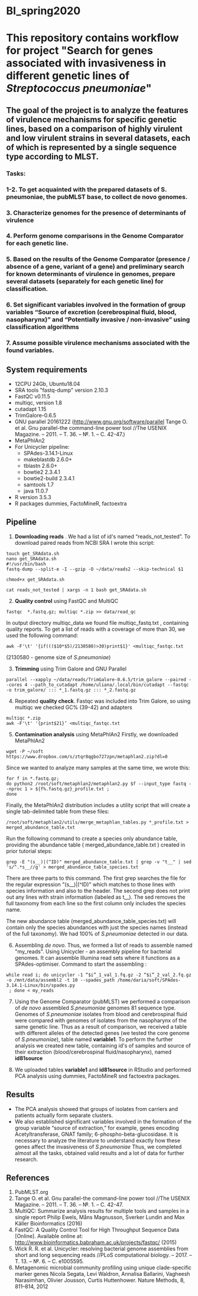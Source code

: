 # BI_spring2020
# This repository contains workflow for project "Search for genes associated with invasiveness in different genetic lines of *Streptococcus pneumoniae*"
## The goal of the project is to analyze the features of virulence mechanisms for specific genetic lines, based on a comparison of highly virulent and low virulent strains in several datasets, each of which is represented by a single sequence type according to MLST.

### Tasks:
### 1-2. To get acquainted with the prepared datasets of S. pneumoniae, the pubMLST base, to collect de novo genomes.
### 3. Characterize genomes for the presence of determinants of virulence
### 4. Perform genome comparisons in the Genome Comparator for each genetic line.
### 5. Based on the results of the Genome Comparator (presence / absence of a gene, variant of a gene) and preliminary search for known determinants of virulence in genomes, prepare several datasets (separately for each genetic line) for classification.
### 6. Set significant variables involved in the formation of group variables “Source of excretion (cerebrospinal fluid, blood, nasopharynx)” and “Potentially invasive / non-invasive” using classification algorithms
### 7. Assume possible virulence mechanisms associated with the found variables.

## System requirements
* 12CPU 24Gb, Ubuntu18.04
* SRA tools  "fastq-dump" version 2.10.3
* FastQC v0.11.5
* multiqc, version 1.8
* cutadapt 1.15
* TrimGalore-0.6.5
* GNU parallel 20161222 (http://www.gnu.org/software/parallel Tange O. et al. Gnu parallel-the command-line power tool //The USENIX Magazine. – 2011. – Т. 36. – №. 1. – С. 42-47.)
* MetaPhlAn2
* For Unicycler pipeline:
  * SPAdes-3.14.1-Linux 
  * makeblastdb 2.6.0+
  * tblastn 2.6.0+
  * bowtie2 2.3.4.1
  * bowtie2-build 2.3.4.1
  * samtools 1.7
  * java 11.0.7
* R version 3.5.3
* R packages dummies, FactoMineR, factoextra


## Pipeline
1. __Downloading reads__ .
We had a list of id's named “reads_not_tested”. To download paired reads from NCBI SRA I wrote this script:
```{bash}
touch get_SRAdata.sh
nano get_SRAdata.sh
#!/usr/bin/bash
fastq-dump --split-e -I --gzip -O ~/data/reads2 --skip-technical $1

chmod+x get_SRAdata.sh

cat reads_not_tested | xargs -n 1 bash get_SRAdata.sh
```
2. __Quality control__ 
using FastQC and MultiQC 

```{bash}
fastqc  *.fastq.gz; multiqc *.zip >> data/read_qc
```
In output directory multiqc_data we found file multiqc_fastq.txt , containing quality reports. To get a list of reads with a coverage of more than 30, we used the following command:
```{bash}
awk -F'\t' '{if((($10*$5)/2130580)>30)print$1}' <multiqc_fastqc.txt 
```
(2130580 - genome size of *S.pneumoniae*)

3. __Trimming__ using Trim Galore and GNU Parallel
```{bash}
parallel --xapply ~/data/reads/TrimGalore-0.6.5/trim_galore --paired --cores 4 --path_to_cutadapt /home/uliana/.local/bin/cutadapt --fastqc -o trim_galore/ ::: *_1.fastq.gz ::: *_2.fastq.gz
```

4. Repeated __quality check__. Fastqc was included into Trim Galore, so using multiqc we checked GC% (39-42) and adapters
```{bash}
multiqc *.zip
awk -F'\t' '{print$21}’ <multiqc_fastqc.txt 
```

5. __Contamination analysis__ using MetaPhlAn2
 Firstly, we downloaded MetaPhlAn2
```{bash}
wget -P ~/soft  https://www.dropbox.com/s/ztqr8qgbo727zpn/metaphlan2.zip?dl=0
```
Since we wanted to analyze many samples at the same time, we wrote this:
```{bash}
for f in *.fastq.gz;
do python2 /root/soft/metaphlan2/metaphlan2.py $f --input_type fastq --nproc 1 > ${f%.fastq.gz}_profile.txt ;
done
```
Finally, the MetaPhlAn2 distribution includes a utility script that will create a single tab-delimited table from these files:
```{bash}
/root/soft/metaphlan2/utils/merge_metaphlan_tables.py *_profile.txt > merged_abundance_table.txt
```
Run the following command to create a species only abundance table, providing the abundance table ( merged_abundance_table.txt ) created in prior tutorial steps:
```{bash}
grep -E "(s__)|(^ID)" merged_abundance_table.txt | grep -v "t__" | sed 's/^.*s__//g' > merged_abundance_table_species.txt

```
There are three parts to this command. The first grep searches the file for the regular expression "(s__)|(^ID)" which matches to those lines with species information and also to the header. The second grep does not print out any lines with strain information (labeled as t__). The sed removes the full taxonomy from each line so the first column only includes the species name.

The new abundance table (merged_abundance_table_species.txt) will contain only the species abundances with just the species names (instead of the full taxonomy). We had 100% of *S.pneumoniae* detected in our data.

6. Assembling *de novo*. Thus, we formed a list of reads to assemble named "my_reads". Using Unicycler - an assembly pipeline for bacterial genomes. It can assemble Illumina read sets where it functions as a SPAdes-optimiser.
Command to start the assembling :
```{bash}
while read i; do unicycler -1 “$i”_1_val_1.fq.gz -2 “$i”_2_val_2.fq.gz  -o /mnt/data/assembl2 -t 10 --spades_path /home/daria/soft/SPAdes-3.14.1-Linux/bin/spades.py
 ; done < my_reads
```
7. Using the Genome Comparator (pubMLST) we performed a comparison of *de novo* assembled *S.pneumoniae* genomes 81 sequence type.
Genomes of *S.pneumoniae* isolates from blood and cerebrospinal fluid were compared with genomes of isolates from the nasopharynx of the same genetic line. Thus as a result of comparison, we received a table with different alleles of the detected genes (we tested the core genome of *S.pneumoniae*), table named __variable1__.
To perform the further analysis we created new table, containing id's of samples and source of their extraction (blood/cerebrospinal fluid/nasopharynx), named __id81source__

8. We uploaded tables __variable1__ and __id81source__ in RStudio and performed PCA analysis using  dummies, FactoMineR snd factoextra packages. 


## Results
* The PCA analysis showed that groups of isolates from carriers and patients actually form separate clusters.
* We also established significant variables involved in the formation of the group variable “source of extraction,” for example, genes encoding Acetyltransferase, GNAT family; 6-phospho-beta-glucosidase.
It is necessary to analyze the literature to understand exactly how these genes affect the invasiveness of *S.pneumoniae*
Thus, we completed almost all the tasks, obtained valid results and a lot of data for further research.

## References
1. PubMLST.org
2. Tange O. et al. Gnu parallel-the command-line power tool //The USENIX Magazine. – 2011. – Т. 36. – №. 1. – С. 42-47.
3. MultiQC: Summarize analysis results for multiple tools and samples in a single report Philip Ewels, Måns Magnusson, Sverker Lundin and Max Käller Bioinformatics (2016)
4. FastQC: A Quality Control Tool for High Throughput Sequence Data [Online]. Available online at: http://www.bioinformatics.babraham.ac.uk/projects/fastqc/ (2015)
5. Wick R. R. et al. Unicycler: resolving bacterial genome assemblies from short and long sequencing reads //PLoS computational biology. – 2017. – Т. 13. – №. 6. – С. e1005595.
6. Metagenomic microbial community profiling using unique clade-specific marker genes
Nicola Segata, Levi Waldron, Annalisa Ballarini, Vagheesh Narasimhan, Olivier Jousson, Curtis Huttenhower. Nature Methods, 8, 811–814, 2012
